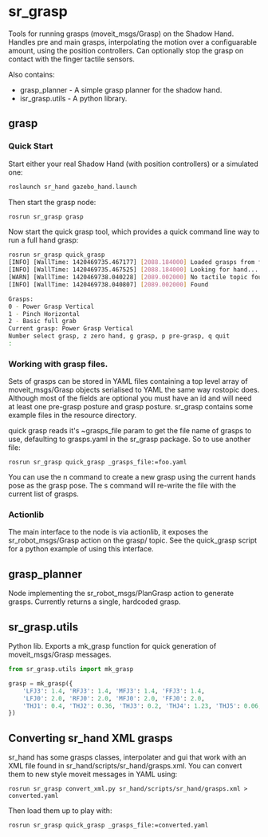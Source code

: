 sr_grasp
========

Tools for running grasps (moveit_msgs/Grasp) on the Shadow Hand. Handles pre and main grasps, interpolating the motion
over a configuarable amount, using the position controllers.
Can optionally stop the grasp on contact with the finger tactile sensors.

Also contains:

* grasp_planner - A simple grasp planner for the shadow hand.
* isr_grasp.utils - A python library.

## grasp

### Quick Start

Start either your real Shadow Hand (with position controllers) or a simulated one:
```sh
roslaunch sr_hand gazebo_hand.launch
```
Then start the grasp node:
```sh
rosrun sr_grasp grasp
```
Now start the quick grasp tool, which provides a quick command line way to run a full hand grasp:
```sh
rosrun sr_grasp quick_grasp
[INFO] [WallTime: 1420469735.467177] [2088.184000] Loaded grasps from file: /home/hand/indigo_ws/src/shadow_robot/sr_grasp/resource/grasps.yaml
[INFO] [WallTime: 1420469735.467525] [2088.184000] Looking for hand...
[WARN] [WallTime: 1420469738.040228] [2089.002000] No tactile topic found. This is normal for a simulated hand
[INFO] [WallTime: 1420469738.040807] [2089.002000] Found

Grasps:
0 - Power Grasp Vertical
1 - Pinch Horizontal
2 - Basic full grab
Current grasp: Power Grasp Vertical
Number select grasp, z zero hand, g grasp, p pre-grasp, q quit
: 
```

### Working with grasp files.

Sets of grasps can be stored in YAML files containing a top level array of moveit_msgs/Grasp objects serialised to YAML
the same way rostopic does. Although most of the fields are optional you must have an id and will need at least one
pre-grasp posture and grasp posture. sr_grasp contains some example files in the resource directory.

quick grasp reads it's ~grasps_file param to get the file name of grasps to use, defaulting to grasps.yaml in the
sr_grasp package. So to use another file:
```
rosrun sr_grasp quick_grasp _grasps_file:=foo.yaml
```
You can use the n command to create a new grasp using the current hands pose as the grasp pose. The s command will
re-write the file with the current list of grasps.

### Actionlib

The main interface to the node is via actionlib, it exposes the sr_robot_msgs/Grasp action on the grasp/ topic. See the
quick_grasp script for a python example of using this interface.


## grasp_planner

Node implementing the sr_robot_msgs/PlanGrasp action to generate grasps. Currently returns a single, hardcoded grasp.

## sr_grasp.utils

Python lib. Exports a mk_grasp function for quick generation of moveit_msgs/Grasp messages.
```py
from sr_grasp.utils import mk_grasp

grasp = mk_grasp({
    'LFJ3': 1.4, 'RFJ3': 1.4, 'MFJ3': 1.4, 'FFJ3': 1.4,
    'LFJ0': 2.0, 'RFJ0': 2.0, 'MFJ0': 2.0, 'FFJ0': 2.0,
    'THJ1': 0.4, 'THJ2': 0.36, 'THJ3': 0.2, 'THJ4': 1.23, 'THJ5': 0.06, 
})

```

## Converting sr_hand XML grasps

sr_hand has some grasps classes, interpolater and gui that work with an XML file found in
sr_hand/scripts/sr_hand/grasps.xml. You can convert them to new style moveit messages in YAML using:
```
rosrun sr_grasp convert_xml.py sr_hand/scripts/sr_hand/grasps.xml > converted.yaml
```
Then load them up to play with:
```
rosrun sr_grasp quick_grasp _grasps_file:=converted.yaml
```
